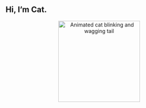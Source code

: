 ## Hi, I’m Cat.


<!-- GitHub renders SVGs as images and the SMIL animation plays in most browsers. -->
<p align="center">
<img src="./cat.svg" width="220" alt="Animated cat blinking and wagging tail" />
</p>
